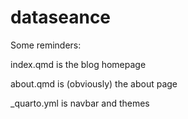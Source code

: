 # dataseance

Some reminders:

index.qmd is the blog homepage

about.qmd is (obviously) the about page

\_quarto.yml is navbar and themes

